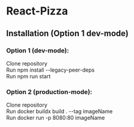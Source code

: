# React-Pizza

## Installation (Option 1 dev-mode)

### Option 1 (dev-mode):

Clone repository\
Run npm install --legacy-peer-deps\
Run npm run start

### Option 2 (production-mode):

Clone repository\
Run docker buildx build . --tag imageName\
Run docker run -p 8080:80 imageName
